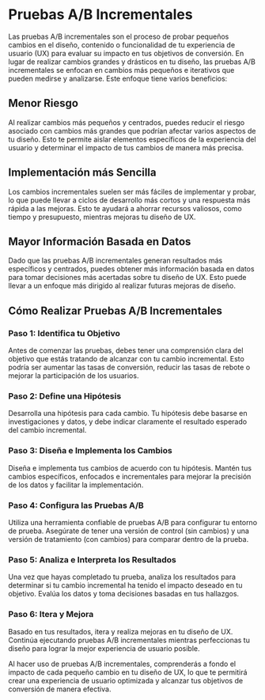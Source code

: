 # Pruebas A/B Incrementales

Las pruebas A/B incrementales son el proceso de probar pequeños cambios en el diseño, contenido o funcionalidad de tu experiencia de usuario (UX) para evaluar su impacto en tus objetivos de conversión. En lugar de realizar cambios grandes y drásticos en tu diseño, las pruebas A/B incrementales se enfocan en cambios más pequeños e iterativos que pueden medirse y analizarse. Este enfoque tiene varios beneficios:

## Menor Riesgo

Al realizar cambios más pequeños y centrados, puedes reducir el riesgo asociado con cambios más grandes que podrían afectar varios aspectos de tu diseño. Esto te permite aislar elementos específicos de la experiencia del usuario y determinar el impacto de tus cambios de manera más precisa.

## Implementación más Sencilla

Los cambios incrementales suelen ser más fáciles de implementar y probar, lo que puede llevar a ciclos de desarrollo más cortos y una respuesta más rápida a las mejoras. Esto te ayudará a ahorrar recursos valiosos, como tiempo y presupuesto, mientras mejoras tu diseño de UX.

## Mayor Información Basada en Datos

Dado que las pruebas A/B incrementales generan resultados más específicos y centrados, puedes obtener más información basada en datos para tomar decisiones más acertadas sobre tu diseño de UX. Esto puede llevar a un enfoque más dirigido al realizar futuras mejoras de diseño.

## Cómo Realizar Pruebas A/B Incrementales

### Paso 1: Identifica tu Objetivo

Antes de comenzar las pruebas, debes tener una comprensión clara del objetivo que estás tratando de alcanzar con tu cambio incremental. Esto podría ser aumentar las tasas de conversión, reducir las tasas de rebote o mejorar la participación de los usuarios.

### Paso 2: Define una Hipótesis

Desarrolla una hipótesis para cada cambio. Tu hipótesis debe basarse en investigaciones y datos, y debe indicar claramente el resultado esperado del cambio incremental.

### Paso 3: Diseña e Implementa los Cambios

Diseña e implementa tus cambios de acuerdo con tu hipótesis. Mantén tus cambios específicos, enfocados e incrementales para mejorar la precisión de los datos y facilitar la implementación.

### Paso 4: Configura las Pruebas A/B

Utiliza una herramienta confiable de pruebas A/B para configurar tu entorno de prueba. Asegúrate de tener una versión de control (sin cambios) y una versión de tratamiento (con cambios) para comparar dentro de la prueba.

### Paso 5: Analiza e Interpreta los Resultados

Una vez que hayas completado tu prueba, analiza los resultados para determinar si tu cambio incremental ha tenido el impacto deseado en tu objetivo. Evalúa los datos y toma decisiones basadas en tus hallazgos.

### Paso 6: Itera y Mejora

Basado en tus resultados, itera y realiza mejoras en tu diseño de UX. Continúa ejecutando pruebas A/B incrementales mientras perfeccionas tu diseño para lograr la mejor experiencia de usuario posible.

Al hacer uso de pruebas A/B incrementales, comprenderás a fondo el impacto de cada pequeño cambio en tu diseño de UX, lo que te permitirá crear una experiencia de usuario optimizada y alcanzar tus objetivos de conversión de manera efectiva.
